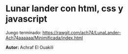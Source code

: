 # Lunar lander con html, css y javascript

Juego terminado: https://rawgit.com/ach74/LunaLander-Ach74aaaaaa/Minimificada/index.html

**Autor:** Achraf El Ouakili
